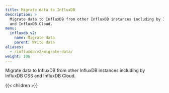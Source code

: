 ```yaml
---
title: Migrate data to InfluxDB
description: >
  Migrate data to InfluxDB from other InfluxDB instances including by InfluxDB OSS
  and InfluxDB Cloud.
menu:
  influxdb_v2:
    name: Migrate data
    parent: Write data
aliases:
  - /influxdb/v2/migrate-data/
weight: 106
---
```


Migrate data to InfluxDB from other InfluxDB instances including by InfluxDB OSS
and InfluxDB Cloud.

{{< children >}}
